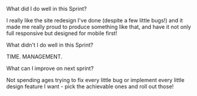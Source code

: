 What did I do well in this Sprint?

I really like the site redesign I've done (despite a few little bugs!) and it made me really proud to produce something like that, and have it not only full responsive but designed for mobile first!

What didn't I do well in this Sprint?

TIME. MANAGEMENT. 

What can I improve on next sprint?

Not spending ages trying to fix every little bug or implement every little design feature I want - pick the achievable ones and roll out those!